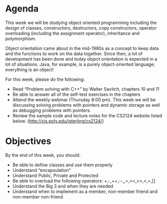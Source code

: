 # Agenda
This week we will be studying object oriented programming including the design of classes, constructors, destructors, copy constructors, operator overloading (including the assignment operator), inheritance and polymorphism. 

Object orientation came about in the mid-1980s as a concept to keep data and the functions to work on the data together.  Since then, a lot of development has been done and today object orientation is expected in a lot of situations.  Java, for example, is a purely object-oriented language; everything is an object!

For this week, please do the following:

- Read “Problem solving with C++” by Walter Savitch, chapters 10 and 11
- Be able to answer all of the self-test exercises in the chapters
- Attend the weekly webinar (Thursday 8:00 pm). This week we will be discussing solving problems with pointers and dynamic storage as well as debugging problems with pointers.
- Review the sample code and lecture notes for the CS2124 website listed below. (http://cis.poly.edu/jsterling/cs2124/)

# Objectives
By the end of this week, you should:

- Be able to define classes and use them properly
- Understand “encapsulation”
- Understand Public, Private and Protected
- Be able to overload the following operators: +,-,++,--,*,*=,<<,>>,<,=,[]
- Understand the Big 3 and when they are needed
- Understand when to implement as a member, non-member friend and non-member non-friend

